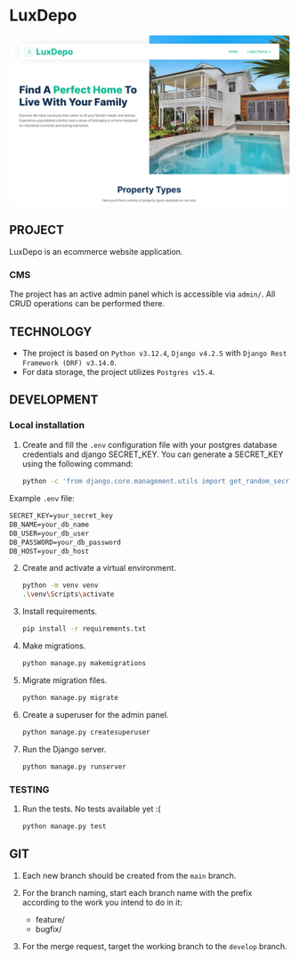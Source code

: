 # LuxDepo

![demo image](templates/static/img/READMEDEMO.png)
## PROJECT

LuxDepo is an ecommerce website application.

### CMS

The project has an active admin panel which is accessible via `admin/`.
All CRUD operations can be performed there.

## TECHNOLOGY

- The project is based on `Python v3.12.4`, `Django v4.2.5` with `Django Rest Framework (DRF) v3.14.0`.
- For data storage, the project utilizes `Postgres v15.4`.

## DEVELOPMENT

### Local installation

1. Create and fill the `.env` configuration file with your postgres database credentials and django SECRET\_KEY.
   You can generate a SECRET_KEY using the following command:
   ```sh
   python -c 'from django.core.management.utils import get_random_secret_key; print(get_random_secret_key())'```
   ```
Example `.env` file:

    SECRET_KEY=your_secret_key
    DB_NAME=your_db_name
    DB_USER=your_db_user
    DB_PASSWORD=your_db_password
    DB_HOST=your_db_host

2. Create and activate a virtual environment.

    ```sh
    python -m venv venv
    .\venv\Scripts\activate
    ```

3. Install requirements.

    ```sh
    pip install -r requirements.txt
    ```

4. Make migrations.

    ```sh
    python manage.py makemigrations
    ```

5. Migrate migration files.

    ```sh
    python manage.py migrate
    ```

6. Create a superuser for the admin panel.

    ```sh
    python manage.py createsuperuser
    ```

7. Run the Django server.

    ```sh
    python manage.py runserver
    ```

### TESTING

1. Run the tests.       No tests available yet :( 

    ```sh
    python manage.py test
    ```

## GIT

1. Each new branch should be created from the `main` branch.

2. For the branch naming, start each branch name with the prefix according to the work you intend to do in it:

    - feature/
    - bugfix/

3. For the merge request, target the working branch to the `develop` branch.